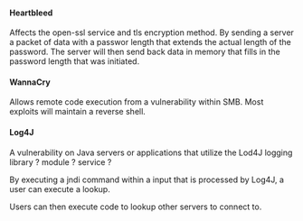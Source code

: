 #### Heartbleed
Affects the open-ssl service and tls encryption method. 
By sending a server a packet of data with a passwor length that extends the actual length of the password. 
The server will then send back data in memory that fills in the password length that was initiated. 

#### WannaCry
Allows remote code execution from a vulnerability within SMB. 
Most exploits will maintain a reverse shell. 

#### Log4J
A vulnerability on Java servers or applications that utilize the Lod4J logging library ? module ?  service ? 

By executing a jndi command within a input that is processed by Log4J, a user can execute a lookup. 

Users can then execute code to lookup other servers to connect to. 